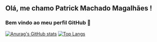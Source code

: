 ## Olá, me chamo Patrick Machado Magalhães ! 
### Bem vindo ao meu perfil GitHub 👋


[![Anurag's GitHub stats](https://github-readme-stats.vercel.app/api?username=patrick2m&show_icons=true&theme=radical)](https://github.com/anuraghazra/github-readme-stats)
[![Top Langs](https://github-readme-stats.vercel.app/api/top-langs/?username=patrick2m&layout=compact)](https://github.com/anuraghazra/github-readme-stats)
<!--
**patrick2m/patrick2m** is a ✨ _special_ ✨ repository because its `README.md` (this file) appears on your GitHub profile.

Here are some ideas to get you started:

- 🔭 I’m currently working on ...
- 🌱 I’m currently learning ...
- 👯 I’m looking to collaborate on ...
- 🤔 I’m looking for help with ...
- 💬 Ask me about ...
- 📫 How to reach me: ...
- 😄 Pronouns: ...
- ⚡ Fun fact: ...
-->
